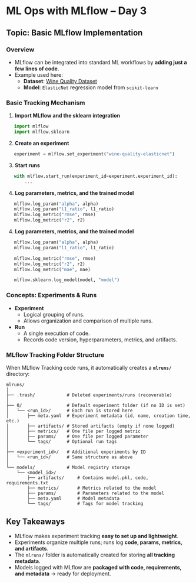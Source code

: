 # ML Ops with MLflow – Day 3

## Topic: Basic MLflow Implementation

### Overview
- MLflow can be integrated into standard ML workflows by **adding just a few lines of code**.  
- Example used here:
  - **Dataset**: [Wine Quality Dataset](https://github.com/myuser114/wine-dataset)  
  - **Model**: `ElasticNet` regression model from `scikit-learn`  


### Basic Tracking Mechanism
1. **Import MLflow and the sklearn integration**
```python
   import mlflow
   import mlflow.sklearn
```

2. **Create an experiment**
```python
   experiment = mlflow.set_experiment("wine-quality-elasticnet")
```
3. **Start runs**
```python
   with mlflow.start_run(experiment_id=experiment.experiment_id):
       ...
```
4. **Log parameters, metrics, and the trained model**
```python
   mlflow.log_param("alpha", alpha)
   mlflow.log_param("l1_ratio", l1_ratio)
   mlflow.log_metric("rmse", rmse)
   mlflow.log_metric("r2", r2)
```
4. **Log parameters, metrics, and the trained model**
```python
   mlflow.log_param("alpha", alpha)
   mlflow.log_param("l1_ratio", l1_ratio)

   mlflow.log_metric("rmse", rmse)
   mlflow.log_metric("r2", r2)
   mlflow.log_metric("mae", mae)

   mlflow.sklearn.log_model(model, "model")
```

### Concepts: Experiments & Runs

* **Experiment**
  * Logical grouping of runs.
  * Allows organization and comparison of multiple runs.
* **Run**
  * A single execution of code.
  * Records code version, hyperparameters, metrics, and artifacts.

### MLflow Tracking Folder Structure

When MLflow Tracking code runs, it automatically creates a **`mlruns/`** directory:

```
mlruns/
│
├── .trash/            # Deleted experiments/runs (recoverable)
│
├── 0/                 # Default experiment folder (if no ID is set)
│   └── <run_id>/      # Each run is stored here
│       ├── meta.yaml  # Experiment metadata (id, name, creation time, etc.)
│       ├── artifacts/ # Stored artifacts (empty if none logged)
│       ├── metrics/   # One file per logged metric
│       ├── params/    # One file per logged parameter
│       └── tags/      # Optional run tags
│
├── <experiment_id>/   # Additional experiments by ID
│   └── <run_id>/      # Same structure as above
│
└── models/            # Model registry storage
    └── <model_id>/    
        ├── artifacts/     # Contains model.pkl, code, requirements.txt
        ├── metrics/       # Metrics related to the model
        ├── params/        # Parameters related to the model
        ├── meta.yaml      # Model metadata
        └── tags/          # Tags for model tracking
```

## Key Takeaways

* MLflow makes experiment tracking **easy to set up and lightweight**.
* Experiments organize multiple runs; runs log **code, params, metrics, and artifacts**.
* The `mlruns/` folder is automatically created for storing **all tracking metadata**.
* Models logged with MLflow are **packaged with code, requirements, and metadata** → ready for deployment.
